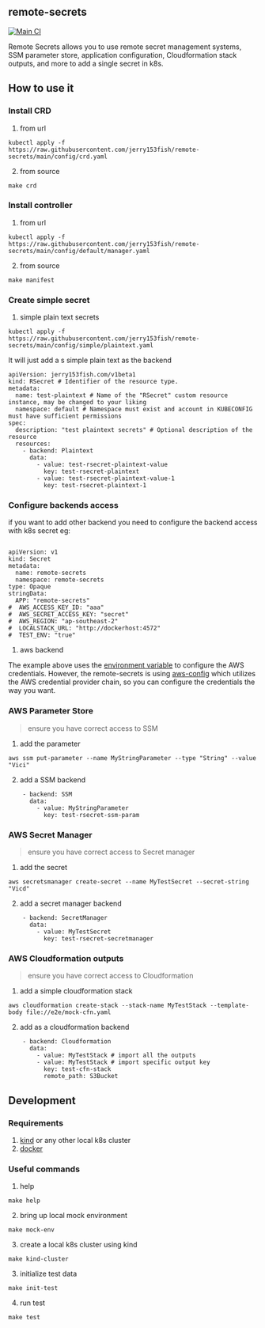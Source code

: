 ## remote-secrets
[![Main CI](https://github.com/jerry153fish/remote-secrets/actions/workflows/ci.yaml/badge.svg)](https://github.com/jerry153fish/remote-secrets/actions/workflows/ci.yaml)

Remote Secrets allows you to use remote secret management systems, SSM parameter store, application configuration, Cloudformation stack outputs, and more to add a single secret in k8s.


## How to use it

### Install CRD

1.  from url

```
kubectl apply -f https://raw.githubusercontent.com/jerry153fish/remote-secrets/main/config/crd.yaml
```

2. from source 

```
make crd
```

### Install controller

1. from url

```
kubectl apply -f https://raw.githubusercontent.com/jerry153fish/remote-secrets/main/config/default/manager.yaml
```

2. from source

```
make manifest
```

### Create simple secret

1. simple plain text secrets

```
kubectl apply -f https://raw.githubusercontent.com/jerry153fish/remote-secrets/main/config/simple/plaintext.yaml
```

It will just add a s simple plain text as the backend

```
apiVersion: jerry153fish.com/v1beta1
kind: RSecret # Identifier of the resource type.
metadata:
  name: test-plaintext # Name of the "RSecret" custom resource instance, may be changed to your liking
  namespace: default # Namespace must exist and account in KUBECONFIG must have sufficient permissions
spec:
  description: "test plaintext secrets" # Optional description of the resource
  resources:
    - backend: Plaintext
      data:
        - value: test-rsecret-plaintext-value
          key: test-rsecret-plaintext
        - value: test-rsecret-plaintext-value-1
          key: test-rsecret-plaintext-1

```


### Configure backends access

if you want to add other backend you need to configure the backend access with k8s secret eg:

```

apiVersion: v1
kind: Secret
metadata:
  name: remote-secrets
  namespace: remote-secrets
type: Opaque
stringData:
  APP: "remote-secrets"
#  AWS_ACCESS_KEY_ID: "aaa"
#  AWS_SECRET_ACCESS_KEY: "secret"
#  AWS_REGION: "ap-southeast-2"
#  LOCALSTACK_URL: "http://dockerhost:4572"
#  TEST_ENV: "true"
```

1. aws backend

The example above uses the [environment variable](https://docs.aws.amazon.com/cli/latest/userguide/cli-configure-envvars.html) to configure the AWS credentials. However, the remote-secrets is using [aws-config](https://crates.io/crates/aws-config) which utilizes the AWS credential provider chain, 
so you can configure the credentials the way you want.

### AWS Parameter Store

> ensure you have correct access to SSM

1. add the parameter 

```
aws ssm put-parameter --name MyStringParameter --type "String" --value "Vici"
```

2. add a SSM backend

```
    - backend: SSM
      data:
        - value: MyStringParameter
          key: test-rsecret-ssm-param
```

### AWS Secret Manager

> ensure you have correct access to Secret manager

1. add the secret

```
aws secretsmanager create-secret --name MyTestSecret --secret-string "Vicd" 
```

2. add a secret manager backend

```
    - backend: SecretManager
      data:
        - value: MyTestSecret
          key: test-rsecret-secretmanager
```

### AWS Cloudformation outputs

> ensure you have correct access to Cloudformation

1. add a simple cloudformation stack

```
aws cloudformation create-stack --stack-name MyTestStack --template-body file://e2e/mock-cfn.yaml
```

2. add as a cloudformation backend

```
    - backend: Cloudformation
      data:
        - value: MyTestStack # import all the outputs
        - value: MyTestStack # import specific output key
          key: test-cfn-stack
          remote_path: S3Bucket
```

## Development

### Requirements

1. [kind](https://kind.sigs.k8s.io/) or any other local k8s cluster
2. [docker](https://www.docker.com/) 

### Useful commands

1. help

```
make help
```

2. bring up local mock environment

```
make mock-env
```

3. create a local k8s cluster using kind

```
make kind-cluster
```

3. initialize test data

```
make init-test
```

4. run test

```
make test
```
